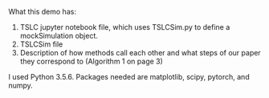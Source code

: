 What this demo has:
1. TSLC jupyter notebook file, which uses TSLCSim.py to define a mockSimulation object.
2. TSLCSim file
3. Description of how methods call each other and what steps of our paper they correspond to (Algorithm 1 on page 3)

I used Python 3.5.6. Packages needed are matplotlib, scipy, pytorch, and numpy.
